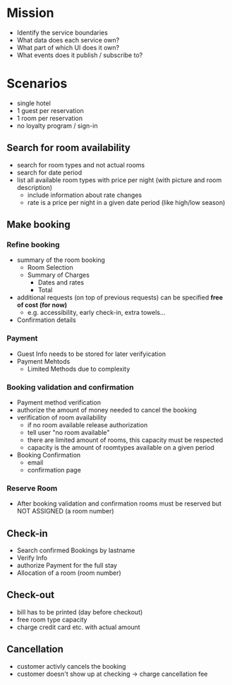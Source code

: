 # Mission
- Identify the service boundaries
- What data does each service own?
- What part of which UI does it own?
- What events does it publish / subscribe to?

# Scenarios
- single hotel
- 1 guest per reservation
- 1 room per reservation
- no loyalty program / sign-in

## Search for room availability
- search for room types and not actual rooms
- search for date period
- list all available room types with price per night (with picture and room description)
  - include information about rate changes
  - rate is a price per night in a given date period (like high/low season)
  
## Make booking

### Refine booking
- summary of the room booking
  - Room Selection
  - Summary of Charges
    - Dates and rates
    - Total
- additional requests (on top of previous requests) can be specified **free of cost (for now)**
    - e.g. accessibility, early check-in, extra towels...
- Confirmation details

### Payment
- Guest Info needs to be stored for later verifyication
- Payment Mehtods 
  - Limited Methods due to complexity

### Booking validation and confirmation
- Payment method verification 
- authorize the amount of money needed to cancel the booking
- verification of room availability
  - if no room available release authorization
  - tell user "no room available"
  - there are limited amount of rooms, this capacity must be respected
  - capacity is the amount of roomtypes available on a given period
- Booking Confirmation
  - email
  - confirmation page

### Reserve Room
- After booking validation and confirmation rooms must be reserved but NOT ASSIGNED (a room number) 

## Check-in
- Search confirmed Bookings by lastname
- Verify Info
- authorize Payment for the full stay
- Allocation of a room (room number)

## Check-out
- bill has to be printed (day before checkout)
- free room type capacity
- charge credit card etc. with actual amount

## Cancellation
- customer activly cancels the booking
- customer doesn't show up at checking
-> charge cancellation fee
